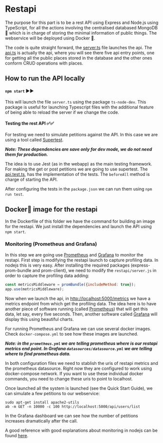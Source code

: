 # Restapi
The purpose for this part is to be a rest API using Express and Node.js using TypeScript, for 
all the actions involving the centralised databased MongoDB :leaves: which is in charge of 
storing the minimal information of public things. The 
webservice will be deployed using Docker :whale2:.
     
The code is quite straight forward, the [server.ts](server.ts) file launches the api. The [api.ts](api.ts) is actually the api, where you will see there five api entry points, one for getting 
all the public places stored in the database and the other ones conform CRUD operations with places.

## How to run the API locally
#### `npm start` :arrow_forward::arrow_forward:
This will launch the file `server.ts` using the package `ts-node-dev`. This package is useful for launching Typescript files with the additional feature of being able to reload the server if we change the code.

#### Testing the rest API :white_check_mark::white_check_mark:
For testing we need to simulate petitions against the API. In this case we are using a tool called [Supertest](https://www.npmjs.com/package/supertest).

***Note: These dependencies are save only for dev mode, we do not need them for production.***

The idea is to use Jest (as in the webapp) as the main testing framework. For making the get or post petitions we are going to use supertest. The [api.test.ts](tests/api.test.ts), has the implementation of the tests. The `beforeAll` method is charge of starting the API.

After configuring the tests in the `package.json` we can run them using `npm run test`.

## Docker:whale2: image for the restapi
In the Dockerfile of this folder we have the command for building an image for the restapi. We just install the dependencies and launch the API using `npm start`.

### Monitoring (Prometheus and Grafana)
In this step we are going use [Prometheus](https://prometheus.io/) and [Grafana](https://grafana.com/) to monitor the restapi. First step is modifying the restapi launch to capture profiling data. In nodejs this is very easy. After installing the required packages (express-prom-bundle and prom-client), we need to modify the `restapi/server.js` in order to capture the profiling data adding:
```javascript
const metricsMiddleware = promBundle({includeMethod: true});
app.use(metricsMiddleware);
```
Now when we launch the api, in [http://localhost:5000/metrics](http://localhost:5000/metrics) we have a metrics endpoint from which get the profiling data. The idea here is to have another piece of software running (called [Prometheus](https://prometheus.io/)) that will get this data, let say, every five seconds. Then, another software called [Grafana](https://grafana.com/) will display this using beautiful charts.

For running Prometheus and Grafana we can use several docker images. Check `docker-compose.yml` to see how these images are launched. 

***Note: in the `prometheus.yml` we are telling prometheus where is our restapi metrics end 
point. In Grafana `datasources/datasource.yml` we are telling where to find prometheus data.***

In both configuration files we need to stablish the uris of restapi metrics and the 
prometheus datasource. Right now they are configured to work using docker-compose network. If 
you want to use these individual docker commands, you need to change these uris to point to 
localhost.

Once launched all the system is launched (see the Quick Start Guide), we can simulate a few petitions to our webservice:

```
sudo apt-get install apache2-utils
ab -m GET -n 10000 -c 100 http://localhost:5000/api/users/list
```
In the Grafana dashboard we can see how the number of petitions increases dramatically after the call.

A good reference with good explanations about monitoring in nodejs can be found [here](https://github.com/coder-society/nodejs-application-monitoring-with-prometheus-and-grafana).
